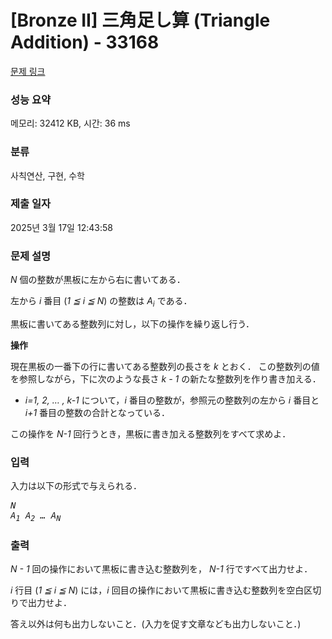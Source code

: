 # [Bronze II] 三角足し算 (Triangle Addition) - 33168 

[문제 링크](https://www.acmicpc.net/problem/33168) 

### 성능 요약

메모리: 32412 KB, 시간: 36 ms

### 분류

사칙연산, 구현, 수학

### 제출 일자

2025년 3월 17일 12:43:58

### 문제 설명

<p><var>N</var> 個の整数が黒板に左から右に書いてある．</p>

<p>左から <var>i</var> 番目 (<var>1 ≦ i ≦ N</var>) の整数は <var>A<sub>i</sub></var> である．</p>

<p>黒板に書いてある整数列に対し，以下の操作を繰り返し行う．</p>

<p><b>操作</b></p>

<p>現在黒板の一番下の行に書いてある整数列の長さを <var>k</var> とおく． この整数列の値を参照しながら，下に次のような長さ <var>k - 1</var> の新たな整数列を作り書き加える．</p>

<ul>
	<li><var>i=1, 2, … , k-1</var> について，<var>i</var> 番目の整数が，参照元の整数列の左から <var>i</var> 番目と <var>i+1</var> 番目の整数の合計となっている．</li>
</ul>

<p>この操作を <var>N-1</var> 回行うとき，黒板に書き加える整数列をすべて求めよ．</p>

### 입력 

 <p>入力は以下の形式で与えられる．</p>

<pre><var>N</var>
<var>A<sub>1</sub></var> <var>A<sub>2</sub></var> <var>…</var> <var>A<sub>N</sub></var></pre>

### 출력 

 <p><var>N - 1</var> 回の操作において黒板に書き込む整数列を， <var>N-1</var> 行ですべて出力せよ．</p>

<p><var>i</var> 行目 (<var>1 ≦ i ≦ N</var>) には，<var>i</var> 回目の操作において黒板に書き込む整数列を空白区切りで出力せよ．</p>

<p>答え以外は何も出力しないこと．(入力を促す文章なども出力しないこと．)</p>


